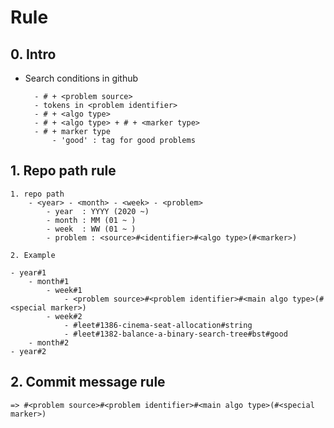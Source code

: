 # Rule

## 0. Intro

- Search conditions in github
	
        - # + <problem source>
        - tokens in <problem identifier>
        - # + <algo type>
        - # + <algo type> + # + <marker type>
        - # + marker type
            - 'good' : tag for good problems


## 1. Repo path rule

    1. repo path
        - <year> - <month> - <week> - <problem>
            - year  : YYYY (2020 ~)
            - month : MM (01 ~ )
            - week  : WW (01 ~ )
            - problem : <source>#<identifier>#<algo type>(#<marker>)
    
    2. Example 

	- year#1
		- month#1
			- week#1
				- <problem source>#<problem identifier>#<main algo type>(#<special marker>)
			- week#2
				- #leet#1386-cinema-seat-allocation#string
				- #leet#1382-balance-a-binary-search-tree#bst#good
		- month#2
	- year#2



## 2. Commit message rule	
	=> #<problem source>#<problem identifier>#<main algo type>(#<special marker>)


